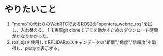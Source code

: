 # やりたいこと

1. "momo"の代わりのWebRTCであるROS2の"opentera_webrtc_ros"を試し、入れ替える。
	1-1.実際git cloneでデモを動かすためのダウンロード時間がかなりかかった。
2. roslibjsを使用してRPLiDARのスキャンデータの"距離","角度","信頼度"を取得し、plotlyで表示する。
